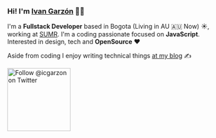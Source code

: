 ### Hi! I'm [Ivan Garzón](https://ivangarzon.dev) 👋🏼

I'm a **Fullstack Developer** based in Bogota (Living in AU 🇦🇺 Now) ☀️, working at [SUMR](https://sumr.co). I'm a coding passionate focused on **JavaScript**. Interested in design, tech and **OpenSource** ❤️

Aside from coding I enjoy writing technical things [at my blog](https://ivangarzon.dev/blog) ✍️

<p>
  <a href="https://twitter.com/intent/follow?screen_name=icgarzon">
    <img src="https://user-images.githubusercontent.com/7629661/87821427-202e0280-c870-11ea-9e38-8c7c74856753.png" width="144" alt="Follow @icgarzon on Twitter" title="Follow @icgarzon on Twitter">
  </a>
</p>
